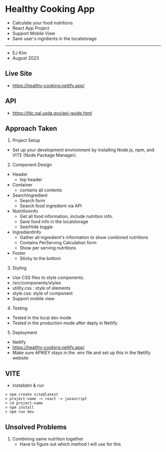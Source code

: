 # Healthy Cooking App
- Calculate your food nutritions
- React App Project
- Support Mobile View
- Save user's ingrdients in the localstorage
-------
- EJ Kim
- August 2023


## Live Site
- https://healthy-cooking.netlify.app/


## API
- https://fdc.nal.usda.gov/api-guide.html


## Approach Taken
1. Project Setup
- Set up your development environment by installing Node.js, npm, and VITE (Node Package Manager).


2. Component Design
- Header
    - top header
- Container
    - contains all contents
- SearchIngredient
    - Search form
    - Search food ingredient via API
- NutritIoninfo
    - Get all food information, include nutrition info.
    - Save food info in the localstorage
    - See/Hide toggle
- IngredientInfo
    - Gather all ingredient's information to show combined nutritions
    - Contains PerServing Calculation form
    - Show per serving nutritions
- Footer
    - Sticky to the bottom


3. Styling
- Use CSS files to style components.
- /src/components/styles
- utility.css : style of elements
- style.css: style of component
- Support mobile view


4. Testing
- Tested in the local dev mode
- Tested in the production mode after deply in Netlify


5. Deployment
- Netlify
- https://healthy-cooking.netlify.app/
- Make sure APIKEY stays in the .env file and set up this in the Netlify website


## VITE
- Installatin & run
``` 
> npm create vite@latest 
> project-name -> react -> javascript
> cd project-name
> npm install
> npm run dev
```


## Unsolved Problems
1. Combining same nutrition together
    - Have to figure out which method I will use for this